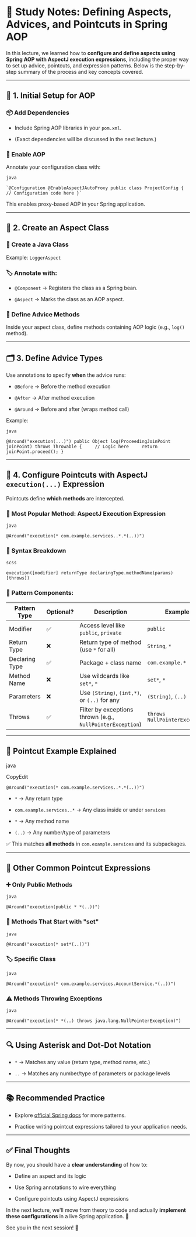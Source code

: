 # 🌟 Study Notes: Defining Aspects, Advices, and Pointcuts in Spring AOP

In this lecture, we learned how to **configure and define aspects using Spring AOP with AspectJ execution expressions**, including the proper way to set up advice, pointcuts, and expression patterns. Below is the step-by-step summary of the process and key concepts covered.

---

## 🧱 1. Initial Setup for AOP

### 📦 Add Dependencies

- Include Spring AOP libraries in your `pom.xml`.
    
- (Exact dependencies will be discussed in the next lecture.)
    

### 🔧 Enable AOP

Annotate your configuration class with:

`java`

	`@Configuration @EnableAspectJAutoProxy public class ProjectConfig {     // Configuration code here }`

This enables proxy-based AOP in your Spring application.

---

## 🧠 2. Create an Aspect Class

### 🧪 Create a Java Class

Example: `LoggerAspect`

### 🏷️ Annotate with:

- `@Component` → Registers the class as a Spring bean.
    
- `@Aspect` → Marks the class as an AOP aspect.
    

### 🧩 Define Advice Methods

Inside your aspect class, define methods containing AOP logic (e.g., `log()` method).

---

## 🗂️ 3. Define Advice Types

Use annotations to specify **when** the advice runs:

- `@Before` → Before the method execution
    
- `@After` → After method execution
    
- `@Around` → Before and after (wraps method call)
    

Example:

`java`

`@Around("execution(...)") public Object log(ProceedingJoinPoint joinPoint) throws Throwable {     // Logic here     return joinPoint.proceed(); }`

---

## 🎯 4. Configure Pointcuts with AspectJ `execution(...)` Expression

Pointcuts define **which methods** are intercepted.

### 🧪 Most Popular Method: AspectJ Execution Expression

`java`


`@Around("execution(* com.example.services..*.*(..))")`

### 🧬 Syntax Breakdown

`scss`

`execution([modifier] returnType declaringType.methodName(params) [throws])`

### 🧩 Pattern Components:

|Pattern Type|Optional?|Description|Example|
|---|---|---|---|
|Modifier|✅|Access level like `public`, `private`|`public`|
|Return Type|❌|Return type of method (use `*` for all)|`String`, `*`|
|Declaring Type|✅|Package + class name|`com.example.*`|
|Method Name|❌|Use wildcards like `set*`, `*`|`set*`, `*`|
|Parameters|❌|Use `(String)`, `(int,*)`, or `(..)` for any|`(String)`, `(..)`|
|Throws|✅|Filter by exceptions thrown (e.g., `NullPointerException`)|`throws NullPointerException`|

---

## 📌 Pointcut Example Explained

java

CopyEdit

`@Around("execution(* com.example.services..*.*(..))")`

- `*` → Any return type
    
- `com.example.services..*` → Any class inside or under `services`
    
- `*` → Any method name
    
- `(..)` → Any number/type of parameters
    

✅ This matches **all methods** in `com.example.services` and its subpackages.

---

## 🧾 Other Common Pointcut Expressions

### ➕ Only Public Methods

`java`


`@Around("execution(public * *(..))")`

### 🧷 Methods That Start with "set"

`java`

`@Around("execution(* set*(..))")`

### 🏷 Specific Class

`java`

`@Around("execution(* com.example.services.AccountService.*(..))")`

### ⚠️ Methods Throwing Exceptions

`java`

`@Around("execution(* *(..) throws java.lang.NullPointerException)")`

---

## 🔍 Using Asterisk and Dot-Dot Notation

- `*` → Matches any value (return type, method name, etc.)
    
- `..` → Matches any number/type of parameters or package levels
    

---

## 📚 Recommended Practice

- Explore [official Spring docs](https://docs.spring.io/spring-framework/docs/current/reference/html/core.html#aop-pointcuts) for more patterns.
    
- Practice writing pointcut expressions tailored to your application needs.
    

---

## ✅ Final Thoughts

By now, you should have a **clear understanding** of how to:

- Define an aspect and its logic
    
- Use Spring annotations to wire everything
    
- Configure pointcuts using AspectJ expressions
    

In the next lecture, we'll move from theory to code and actually **implement these configurations** in a live Spring application. 🚀

See you in the next session! 👋